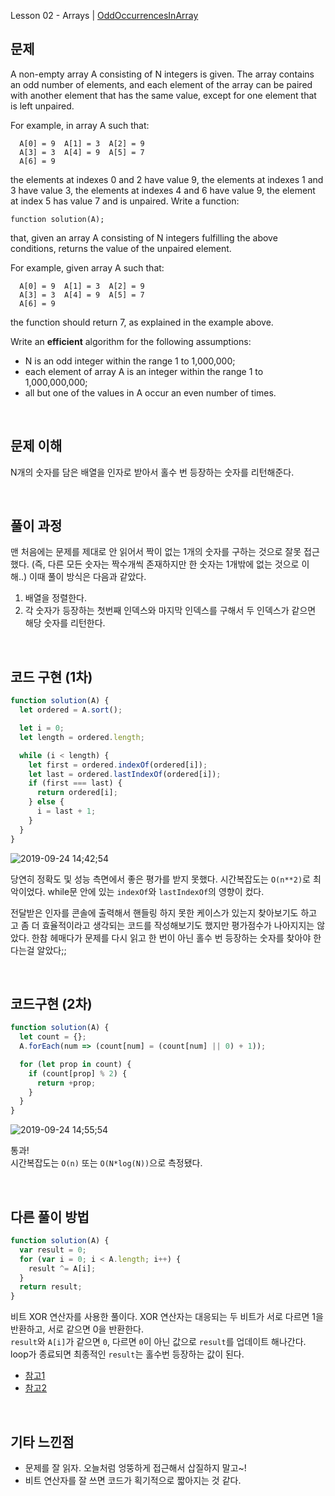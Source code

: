 Lesson 02 - Arrays | [OddOccurrencesInArray](https://app.codility.com/programmers/lessons/2-arrays/odd_occurrences_in_array/)

## 문제

A non-empty array A consisting of N integers is given. The array contains an odd number of elements, and each element of the array can be paired with another element that has the same value, except for one element that is left unpaired.

For example, in array A such that:

```
  A[0] = 9  A[1] = 3  A[2] = 9
  A[3] = 3  A[4] = 9  A[5] = 7
  A[6] = 9
```

the elements at indexes 0 and 2 have value 9,
the elements at indexes 1 and 3 have value 3,
the elements at indexes 4 and 6 have value 9,
the element at index 5 has value 7 and is unpaired.
Write a function:

```
function solution(A);
```

that, given an array A consisting of N integers fulfilling the above conditions, returns the value of the unpaired element.

For example, given array A such that:

```
  A[0] = 9  A[1] = 3  A[2] = 9
  A[3] = 3  A[4] = 9  A[5] = 7
  A[6] = 9
```

the function should return 7, as explained in the example above.

Write an **efficient** algorithm for the following assumptions:

- N is an odd integer within the range 1 to 1,000,000;
- each element of array A is an integer within the range 1 to 1,000,000,000;
- all but one of the values in A occur an even number of times.

<br />

## 문제 이해

N개의 숫자를 담은 배열을 인자로 받아서 홀수 번 등장하는 숫자를 리턴해준다.

<br />

## 풀이 과정

맨 처음에는 문제를 제대로 안 읽어서 짝이 없는 1개의 숫자를 구하는 것으로 잘못 접근했다. (즉, 다른 모든 숫자는 짝수개씩 존재하지만 한 숫자는 1개밖에 없는 것으로 이해..) 이때 풀이 방식은 다음과 같았다.

1. 배열을 정렬한다.
2. 각 숫자가 등장하는 첫번째 인덱스와 마지막 인덱스를 구해서 두 인덱스가 같으면 해당 숫자를 리턴한다.

<br />

## 코드 구현 (1차)

```js
function solution(A) {
  let ordered = A.sort();

  let i = 0;
  let length = ordered.length;

  while (i < length) {
    let first = ordered.indexOf(ordered[i]);
    let last = ordered.lastIndexOf(ordered[i]);
    if (first === last) {
      return ordered[i];
    } else {
      i = last + 1;
    }
  }
}
```

![2019-09-24 14;42;54](https://user-images.githubusercontent.com/42695954/65484184-9b858880-ded9-11e9-8390-e6310dc5c7d0.PNG)

당연히 정확도 및 성능 측면에서 좋은 평가를 받지 못했다.
시간복잡도는 `O(n**2)`로 최악이었다. while문 안에 있는 `indexOf`와 `lastIndexOf`의 영향이 컸다.

전달받은 인자를 콘솔에 출력해서 핸들링 하지 못한 케이스가 있는지 찾아보기도 하고 고 좀 더 효율적이라고 생각되는 코드를 작성해보기도 했지만 평가점수가 나아지지는 않았다. 한참 헤매다가 문제를 다시 읽고 한 번이 아닌 홀수 번 등장하는 숫자를 찾아야 한다는걸 알았다;;

<br />

## 코드구현 (2차)

```js
function solution(A) {
  let count = {};
  A.forEach(num => (count[num] = (count[num] || 0) + 1));

  for (let prop in count) {
    if (count[prop] % 2) {
      return +prop;
    }
  }
}
```

![2019-09-24 14;55;54](https://user-images.githubusercontent.com/42695954/65484969-70039d80-dedb-11e9-9e72-472fa7688840.PNG)

통과!  
시간복잡도는 `O(n)` 또는 `O(N*log(N))`으로 측정됐다.

<br />

## 다른 풀이 방법

```js
function solution(A) {
  var result = 0;
  for (var i = 0; i < A.length; i++) {
    result ^= A[i];
  }
  return result;
}
```

비트 XOR 연산자를 사용한 풀이다. XOR 연산자는 대응되는 두 비트가 서로 다르면 1을 반환하고, 서로 같으면 0을 반환한다.  
`result`와 `A[i]`가 같으면 `0`, 다르면 `0`이 아닌 값으로 `result`를 업데이트 해나간다. loop가 종료되면 최종적인 `result`는 홀수번 등장하는 값이 된다.

- [참고1](http://tcpschool.com/javascript/js_operator_bitwise)
- [참고2](http://blog.naver.com/PostView.nhn?blogId=mouse226&logNo=221304567474&parentCategoryNo=&categoryNo=62&viewDate=&isShowPopularPosts=true&from=search)

<br />

## 기타 느낀점

- 문제를 잘 읽자. 오늘처럼 엉뚱하게 접근해서 삽질하지 말고~!
- 비트 연산자를 잘 쓰면 코드가 획기적으로 짧아지는 것 같다.

